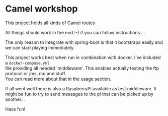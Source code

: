 # Camel workshop

This project holds all kinds of Camel routes

All things should work in the end :-) if you can follow instructions ...

The only reason to integrate with spring-boot is that it bootstraps easily and we can start playing immediately.

This project works best when run in combination with docker. I've included a `docker-compose.yml`  
file providing all needed 'middleware'. This enables actually testing the ftp protocol or jms, mq and stuff.  
You can read more about that in the usage section.

If all went well there is also a RaspberryPi available as test middleware. 
It might be fun to try to send messages to the pi that can be picked up by another...

Have fun!
